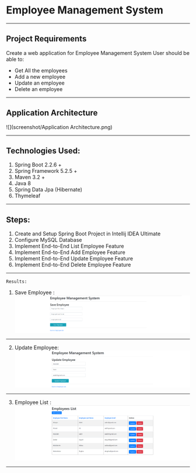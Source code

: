 # Employee Management System

---

## Project Requirements
Create a web application for Employee Management System
User should be able to:
- Get All the employees
- Add a new employee
- Update an employee
- Delete an employee

---
## Application Architecture
![](screenshot/Application Architecture.png)

---
## Technologies Used:
1. Spring Boot 2.2.6 +
2. Spring Framework 5.2.5 +
3. Maven 3.2 +
4. Java 8
5. Spring Data Jpa (Hibernate)
6. Thymeleaf

---

## Steps:
1. Create and Setup Spring Boot Project in Intellij IDEA Ultimate
2. Configure MySQL Database
3. Implement End-to-End List Employee Feature
4. Implement End-to-End Add Employee Feature
5. Implement End-to-End Update Employee Feature
6. Implement End-to-End Delete Employee Feature

---

```
Results:
```
1. Save Employee :
![](screenshot/saveEmployee.png)

---
2. Update Employee:
![](screenshot/UpdateEmployee.png)

---
3. Employee List :
![](screenshot/EmployeeList.png)

---
